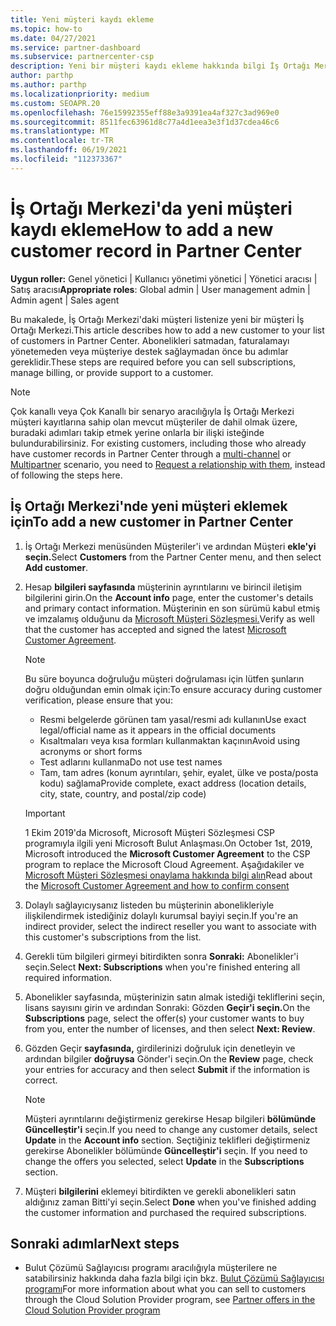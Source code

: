 ```yaml
---
title: Yeni müşteri kaydı ekleme
ms.topic: how-to
ms.date: 04/27/2021
ms.service: partner-dashboard
ms.subservice: partnercenter-csp
description: Yeni bir müşteri kaydı ekleme hakkında bilgi İş Ortağı Merkezi. Ardından müşteri aboneliklerini satıp faturalamayı yönetebilir veya müşteri desteği sebilirsiniz.
author: parthp
ms.author: parthp
ms.localizationpriority: medium
ms.custom: SEOAPR.20
ms.openlocfilehash: 76e15992355eff88e3a9391ea4af327c3ad969e0
ms.sourcegitcommit: 8511fec63961d8c77a4d1eea3e3f1d37cdea46c6
ms.translationtype: MT
ms.contentlocale: tr-TR
ms.lasthandoff: 06/19/2021
ms.locfileid: "112373367"
---
```

# <a name="how-to-add-a-new-customer-record-in-partner-center"></a><span data-ttu-id="f927d-104">İş Ortağı Merkezi'da yeni müşteri kaydı ekleme</span><span class="sxs-lookup"><span data-stu-id="f927d-104">How to add a new customer record in Partner Center</span></span>

<span data-ttu-id="f927d-105">**Uygun roller:** Genel yönetici | Kullanıcı yönetimi yönetici | Yönetici aracısı | Satış aracısı</span><span class="sxs-lookup"><span data-stu-id="f927d-105">**Appropriate roles**: Global admin | User management admin | Admin agent | Sales agent</span></span>

<span data-ttu-id="f927d-106">Bu makalede, İş Ortağı Merkezi'daki müşteri listenize yeni bir müşteri İş Ortağı Merkezi.</span><span class="sxs-lookup"><span data-stu-id="f927d-106">This article describes how to add a new customer to your list of customers in Partner Center.</span></span> <span data-ttu-id="f927d-107">Abonelikleri satmadan, faturalamayı yönetemeden veya müşteriye destek sağlaymadan önce bu adımlar gereklidir.</span><span class="sxs-lookup"><span data-stu-id="f927d-107">These steps are required before you can sell subscriptions, manage billing, or provide support to a customer.</span></span>

>[!NOTE]
><span data-ttu-id="f927d-108">Çok kanallı veya Çok Kanallı bir senaryo aracılığıyla İş Ortağı Merkezi müşteri [](multipartner.md) kayıtlarına sahip olan mevcut [](request-a-relationship-with-a-customer.md)müşteriler de dahil olmak üzere, buradaki adımları takip etmek yerine onlarla bir ilişki isteğinde bulundurabilirsiniz. [](multichannel.md)</span><span class="sxs-lookup"><span data-stu-id="f927d-108">For existing customers, including those who already have customer records in Partner Center through a [multi-channel](multichannel.md) or [Multipartner](multipartner.md) scenario, you need to [Request a relationship with them](request-a-relationship-with-a-customer.md), instead of following the steps here.</span></span>

## <a name="to-add-a-new-customer-in-partner-center"></a><span data-ttu-id="f927d-109">İş Ortağı Merkezi'nde yeni müşteri eklemek için</span><span class="sxs-lookup"><span data-stu-id="f927d-109">To add a new customer in Partner Center</span></span>

1. <span data-ttu-id="f927d-110">İş Ortağı Merkezi  menüsünden Müşteriler'i ve ardından Müşteri **ekle'yi seçin.**</span><span class="sxs-lookup"><span data-stu-id="f927d-110">Select **Customers** from the Partner Center menu, and then select **Add customer**.</span></span>

2. <span data-ttu-id="f927d-111">Hesap **bilgileri sayfasında** müşterinin ayrıntılarını ve birincil iletişim bilgilerini girin.</span><span class="sxs-lookup"><span data-stu-id="f927d-111">On the **Account info** page, enter the customer's details and primary contact information.</span></span> <span data-ttu-id="f927d-112">Müşterinin en son sürümü kabul etmiş ve imzalamış olduğunu da [Microsoft Müşteri Sözleşmesi.](agreements.md)</span><span class="sxs-lookup"><span data-stu-id="f927d-112">Verify as well that the customer has accepted and signed the latest [Microsoft Customer Agreement](agreements.md).</span></span>

   >[!NOTE]
   >
   ><span data-ttu-id="f927d-113">Bu süre boyunca doğruluğu müşteri doğrulaması için lütfen şunların doğru olduğundan emin olmak için:</span><span class="sxs-lookup"><span data-stu-id="f927d-113">To ensure accuracy during customer verification, please ensure that you:</span></span>
   >
   >- <span data-ttu-id="f927d-114">Resmi belgelerde görünen tam yasal/resmi adı kullanın</span><span class="sxs-lookup"><span data-stu-id="f927d-114">Use exact legal/official name as it appears in the official documents</span></span>
   >- <span data-ttu-id="f927d-115">Kısaltmaları veya kısa formları kullanmaktan kaçının</span><span class="sxs-lookup"><span data-stu-id="f927d-115">Avoid using acronyms or short forms</span></span>
   >- <span data-ttu-id="f927d-116">Test adlarını kullanma</span><span class="sxs-lookup"><span data-stu-id="f927d-116">Do not use test names</span></span>
   >- <span data-ttu-id="f927d-117">Tam, tam adres (konum ayrıntıları, şehir, eyalet, ülke ve posta/posta kodu) sağlama</span><span class="sxs-lookup"><span data-stu-id="f927d-117">Provide complete, exact address (location details, city, state, country, and postal/zip code)</span></span>

   >[!IMPORTANT]
   > <span data-ttu-id="f927d-118">1 Ekim 2019'da Microsoft,  Microsoft Müşteri Sözleşmesi CSP programıyla ilgili yeni Microsoft Bulut Anlaşması.</span><span class="sxs-lookup"><span data-stu-id="f927d-118">On October 1st, 2019, Microsoft introduced the **Microsoft Customer Agreement** to the CSP program to replace the Microsoft Cloud Agreement.</span></span> <span data-ttu-id="f927d-119">Aşağıdakiler ve [Microsoft Müşteri Sözleşmesi onaylama hakkında bilgi alın](confirm-customer-agreement.md)</span><span class="sxs-lookup"><span data-stu-id="f927d-119">Read about the [Microsoft Customer Agreement and how to confirm consent](confirm-customer-agreement.md)</span></span>
  
3. <span data-ttu-id="f927d-120">Dolaylı sağlayıcıysanız listeden bu müşterinin abonelikleriyle ilişkilendirmek istediğiniz dolaylı kurumsal bayiyi seçin.</span><span class="sxs-lookup"><span data-stu-id="f927d-120">If you're an indirect provider, select the indirect reseller you want to associate with this customer's subscriptions from the list.</span></span>

4. <span data-ttu-id="f927d-121">Gerekli tüm bilgileri girmeyi bitirdikten sonra **Sonraki:** Abonelikler'i seçin.</span><span class="sxs-lookup"><span data-stu-id="f927d-121">Select **Next: Subscriptions** when you're finished entering all required information.</span></span>

5. <span data-ttu-id="f927d-122">Abonelikler  sayfasında, müşterinizin satın almak istediği tekliflerini seçin, lisans sayısını girin ve ardından Sonraki: Gözden **Geçir'i seçin.**</span><span class="sxs-lookup"><span data-stu-id="f927d-122">On the **Subscriptions** page, select the offer(s) your customer wants to buy from you, enter the number of licenses, and then select **Next: Review**.</span></span>

6. <span data-ttu-id="f927d-123">Gözden Geçir **sayfasında,** girdilerinizi doğruluk için denetleyin ve ardından bilgiler **doğruysa** Gönder'i seçin.</span><span class="sxs-lookup"><span data-stu-id="f927d-123">On the **Review** page, check your entries for accuracy and then select **Submit** if the information is correct.</span></span>

   >[!NOTE]
   ><span data-ttu-id="f927d-124">Müşteri ayrıntılarını değiştirmeniz gerekirse Hesap bilgileri **bölümünde** **Güncelleştir'i** seçin.</span><span class="sxs-lookup"><span data-stu-id="f927d-124">If you need to change any customer details, select **Update** in the **Account info** section.</span></span> <span data-ttu-id="f927d-125">Seçtiğiniz teklifleri değiştirmeniz gerekirse Abonelikler bölümünde **Güncelleştir'i** seçin. </span><span class="sxs-lookup"><span data-stu-id="f927d-125">If you need to change the offers you selected, select **Update** in the **Subscriptions** section.</span></span>

7. <span data-ttu-id="f927d-126">Müşteri **bilgilerini** eklemeyi bitirdikten ve gerekli abonelikleri satın aldığınız zaman Bitti'yi seçin.</span><span class="sxs-lookup"><span data-stu-id="f927d-126">Select **Done** when you've finished adding the customer information and purchased the required subscriptions.</span></span>

## <a name="next-steps"></a><span data-ttu-id="f927d-127">Sonraki adımlar</span><span class="sxs-lookup"><span data-stu-id="f927d-127">Next steps</span></span>

- <span data-ttu-id="f927d-128">Bulut Çözümü Sağlayıcısı programı aracılığıyla müşterilere ne satabilirsiniz hakkında daha fazla bilgi için bkz. [Bulut Çözümü Sağlayıcısı programı](csp-offers.md)</span><span class="sxs-lookup"><span data-stu-id="f927d-128">For more information about what you can sell to customers through the Cloud Solution Provider program, see [Partner offers in the Cloud Solution Provider program](csp-offers.md)</span></span>

